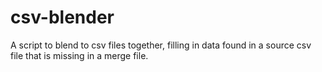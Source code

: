 # csv-blender
A script to blend to csv files together, filling in data found in a source csv file that is missing in a merge file.

